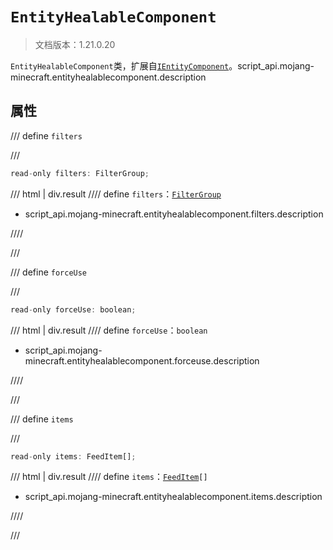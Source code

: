 # `EntityHealableComponent`

> 文档版本：1.21.0.20

`EntityHealableComponent`类，扩展自[`IEntityComponent`](./ientitycomponent.md)。script_api.mojang-minecraft.entityhealablecomponent.description

## 属性

/// define
`filters`


///

```js
read-only filters: FilterGroup;
```

/// html | div.result
//// define
`filters`：[`FilterGroup`](./filtergroup.md)

- script_api.mojang-minecraft.entityhealablecomponent.filters.description


////

///


/// define
`forceUse`


///

```js
read-only forceUse: boolean;
```

/// html | div.result
//// define
`forceUse`：`boolean`

- script_api.mojang-minecraft.entityhealablecomponent.forceuse.description


////

///


/// define
`items`


///

```js
read-only items: FeedItem[];
```

/// html | div.result
//// define
`items`：<code><a href="../feeditem/">FeedItem</a>[]</code>

- script_api.mojang-minecraft.entityhealablecomponent.items.description


////

///

